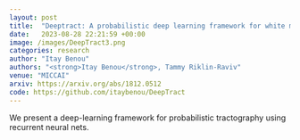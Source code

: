 ```yaml
---
layout: post
title:  "Deeptract: A probabilistic deep learning framework for white matter fiber tractography‏"
date:   2023-08-28 22:21:59 +00:00
image: /images/DeepTract3.png
categories: research
author: "Itay Benou"
authors: "<strong>Itay Benou</strong>, Tammy Riklin-Raviv"
venue: "MICCAI"
arxiv: https://arxiv.org/abs/1812.0512
code: https://github.com/itaybenou/DeepTract
---
```

We present a deep-learning framework for probabilistic tractography using recurrent neural nets.
